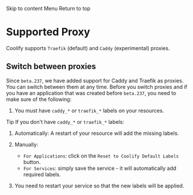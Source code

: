 Skip to content
Menu
Return to top
# Supported Proxy ​
Coolify supports `Traefik` (default) and `Caddy` (experimental) proxies.
## Switch between proxies ​
Since `beta.237`, we have added support for Caddy and Traefik as proxies. You can switch between them at any time.
Before you switch proxies and if you have an application that was created before `beta.237`, you need to make sure of the following:
  1. You must have `caddy_*` or `traefik_*` labels on your resources.


Tip
If you don't have `caddy_*` or `traefik_*` labels:
  1. Automatically: A restart of your resource will add the missing labels.
  2. Manually: 
     * `For Applications`: click on the `Reset to Coolify Default Labels` button.
     * `For Services`: simply save the service - it will automatically add required labels.


  1. You need to restart your service so that the new labels will be applied.



